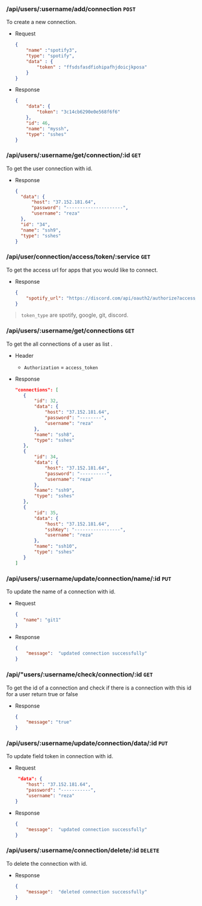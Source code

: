 ### /api/users/:username/add/connection `POST`
To create a new connection.

- Request
    ```json
    {
        "name" :"spotify3",
        "type": "spotify",
        "data" : {
            "token" : "ffsdsfasdfiohipafhjdoicjkposa"
        }
    }
    ```
- Response
    ```json
    {
        "data": {
            "token": "3c14cb6290e0e568f6f6"
        },
        "id": 46,
        "name": "myssh",
        "type": "sshes"
    }
    ```
### /api/users/:username/get/connection/:id `GET`
To get the user connection with id.

- Response
    ```json
    {
      "data": {
          "host": "37.152.181.64",
          "password": "---------------------",
          "username": "reza"
      },
      "id": "34",
      "name": "ssh9",
      "type": "sshes"
    }   
    ```


### /api/user/connection/access/token/:service `GET`
To get the access url for apps that  you would like to connect.
- Response
    ```json
    {
        "spotify_url": "https://discord.com/api/oauth2/authorize?access_type=online&client_id=830463353079988314&redirect_uri=http://localhost:8080/callback&response_type=code&scope=identify+email&state=h8EecvhXJqHsG5EQ3K0gei4EUrWpaFj_HqH3WNZdrzrX1BX1COQRsTUv3-yGi3WmHQbw0EHJ58Rx1UOkvwip-Q%3D%3D"
    }
    ```
  
> `token_type` are spotify, google, git, discord.

### /api/users/:username/get/connections `GET`
To get the all  connections of a user as list .

- Header
    - `Authorization` = `access_token`
    
 - Response
     ```json
    "connections": [
        {
            "id": 32,
            "data": {
                "host": "37.152.181.64",
                "password": "--------",
                "username": "reza"
            },
            "name": "ssh8",
            "type": "sshes"
        },
        {
            "id": 34,
            "data": {
                "host": "37.152.181.64",
                "password": "----------",
                "username": "reza"
            },
            "name": "ssh9",
            "type": "sshes"
        },
        {
            "id": 35,
            "data": {
                "host": "37.152.181.64",
                "sshKey": "-----------------",
                "username": "reza"
            },
            "name": "ssh10",
            "type": "sshes"
        }
    ]
    ```

### /api/users/:username/update/connection/name/:id `PUT`
To update the name of a connection with id.
- Request
    ```json
    {
       "name": "git1"
    }
    ```
- Response
    ```json
    {
        "message":  "updated connection successfully"
    }
    ```

### /api/"users/:username/check/connection/:id `GET`
To get the id of a connection and check if there is a connection with this id for a user return true or false
- Response
    ```json
    {
        "message": "true"
    }
    ```

### /api/users/:username/update/connection/data/:id `PUT`
To update field token in connection with id.
- Request
    ```json
     "data": {
        "host": "37.152.181.64",
        "password": "-----------",
        "username": "reza"
    }
    ```
- Response
    ```json
    {
        "message":  "updated connection successfully"
    }
    ```


### /api/users/:username/connection/delete/:id `DELETE`
To delete the connection with id.
- Response
    ```json
    {
        "message":  "deleted connection successfully"
    }
    ```